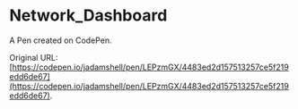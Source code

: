# Network_Dashboard

A Pen created on CodePen.

Original URL: [https://codepen.io/jadamshell/pen/LEPzmGX/4483ed2d157513257ce5f219edd6de67](https://codepen.io/jadamshell/pen/LEPzmGX/4483ed2d157513257ce5f219edd6de67).

